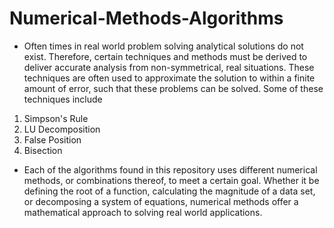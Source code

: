 # Numerical-Methods-Algorithms

- Often times in real world problem solving analytical solutions do not exist. Therefore, certain techniques and methods must be derived to deliver accurate analysis from non-symmetrical, real situations. These techniques are often used to approximate the solution to within a finite amount of error, such that these problems can be solved. Some of these techniques include

1. Simpson's Rule
2. LU Decomposition
3. False Position
4. Bisection

- Each of the algorithms found in this repository uses different numerical methods, or combinations thereof, to meet a certain goal. Whether it be defining the root of a function, calculating the magnitude of a data set, or decomposing a system of equations, numerical methods offer a mathematical approach to solving real world applications.
